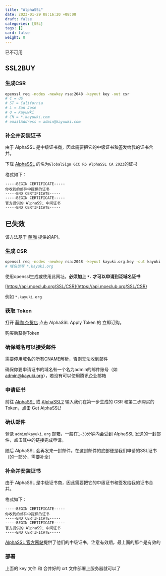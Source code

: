 ```yaml
---
title: "AlphaSSL"
date: 2023-01-29 08:16:20 +08:00
draft: false
categories: [SSL]
tags: []
card: false
weight: 0
---
```


已不可用

## SSL2BUY

### 生成CSR

```bash
openssl req -nodes -newkey rsa:2048 -keyout key -out csr
# C = US
# ST = California
# L = San Jose
# O = Kayuwki
# CN = *.kayuwki.com
# emailAddress = admin@kayuwki.com
```

### 补全并安装证书

由于 AlphaSSL 是中级证书商，因此需要把它的中级证书和签发给我的证书合并。

下载 [AlphaSSL](https://support.globalsign.com/ca-certificates/intermediate-certificates/alphassl-intermediate-certificates) 的名为`GlobalSign GCC R6 AlphaSSL CA 2023`的证书

格式如下：

```
-----BEGIN CERTIFICATE-----
你收到的邮件中提供的证书
-----END CERTIFICATE-----
-----BEGIN CERTIFICATE-----
官方提供的 AlphaSSL 中间证书
-----END CERTIFICATE-----
```

## 已失效

该方法基于 [萌咖](https://shop.moeclub.org/index.php) 提供的API。

### 生成 CSR

```bash
openssl req -nodes -newkey rsa:2048 -keyout kayuki.org.key -out kayuki.org.csr
# 域名填写 *.kayuki.org
```

使用openssl生成或使用此网址。**必须加上 `*.` 才可以申请到泛域名证书**

[https://api.moeclub.org/SSL/CSR](https://api.moeclub.org/SSL/CSR)

例如 `*.kayuki.org`

### 获取 Token

打开 [萌咖 杂货店](https://shop.moeclub.org/cart.php) 点击 AlphaSSL Apply Token 的 立即订购。

购买后获得Token

### 确保域名可以接受邮件

需要停用域名的所有CNAME解析，否则无法收到邮件

确保你要申请证书的域名有一个名为admin的邮件账号（如 admin@kayuki.org），若没有可以使用腾讯企业邮箱

### 申请证书

前往 [AlphaSSL](https://api.moeclub.org/SSL) 或 [AlphaSSL2](https://api.libmk.com/SSL) 输入我们在第一步生成的 CSR 和第二步购买的Token，点击 Get AlphaSSL!

### 确认邮件

登录 `admin@kayuki.org` 邮箱，一般在`1-30`分钟内会受到 AlphaSSL 发送的一封邮件，点击其中的链接完成申请。

随后 AlphaSSL 会再发来一封邮件，在这封邮件的底部便是我们申请的SSL证书（的一部分，需要补全）

### 补全并安装证书

由于 AlphaSSL 是中级证书商，因此需要把它的中级证书和签发给我的证书合并。

格式如下：

```
-----BEGIN CERTIFICATE-----
你收到的邮件中提供的证书
-----END CERTIFICATE-----
-----BEGIN CERTIFICATE-----
官方提供的 AlphaSSL 中间证书
-----END CERTIFICATE-----
```

[AlphaSSL 官方网站](https://support.globalsign.com/ca-certificates/intermediate-certificates/alphassl-intermediate-certificates)提供了他们的中级证书，注意有效期，最上面的那个是有效的

### 部署

上面的 key 文件 和 合并好的 crt 文件部署上服务器就可以了

